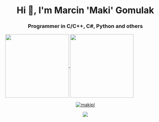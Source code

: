 <h1 align="center">Hi 👋, I'm Marcin 'Maki' Gomulak</h1>
<h3 align="center">Programmer in C/C++, C#, Python and others</h3>


  
<a href="https://github.com/anuraghazra/github-readme-stats">
  <img height=200 align="center" src="https://github-readme-stats.vercel.app/api?username=makipl&hide=contribs&theme=algolia" />
</a>
<a href="https://github.com/anuraghazra/convoychat">
  <img height=200 align="center" src="https://github-readme-stats.vercel.app/api/top-langs?username=makipl&layout=compact&langs_count=8&card_width=320&theme=algolia&hide=shaderlab,mathematica,smalltalk,objective-c,hlsl" />
</a>
<p align="center"> <a href="https://github.com/ryo-ma/github-profile-trophy"><img src="https://github-profile-trophy.vercel.app/?username=makipl&theme=discord&row=1&column=6" alt="makipl"/></a> </p>


<p></p>
<div align="center">
<img src="https://komarev.com/ghpvc/?username=makipl&&style=flat-square" align="center" />
</div>  
